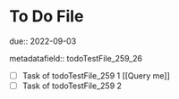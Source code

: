 # To Do File

due:: 2022-09-03

metadatafield:: todoTestFile_259\_26

- [ ] Task of todoTestFile_259 1 [[Query me]]
- [ ] Task of todoTestFile_259 2
